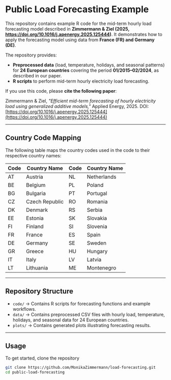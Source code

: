 # Public Load Forecasting Example

This repository contains example R code for the mid-term hourly load forecasting model described in **Zimmermann & Ziel (2025, https://doi.org/10.1016/j.apenergy.2025.125444)**. It demonstrates how to apply the forecasting model using data from **France (FR) and Germany (DE)**. 

The repository provides:
- **Preprocessed data** (load, temperature, holidays, and seasonal patterns) for **24 European countries** covering the period **01/2015–02/2024**, as described in our paper.
- **R scripts** to perform mid-term hourly electricity load forecasting.

If you use this code, please **cite the following paper**:

Zimmermann & Ziel, *"Efficient mid-term forecasting of hourly electricity load using generalized additive models,"* Applied Energy, 2025. DOI: [https://doi.org/10.1016/j.apenergy.2025.125444](https://doi.org/10.1016/j.apenergy.2025.125444)

---

## **Country Code Mapping**
The following table maps the country codes used in the code to their respective country names:

| Code | Country Name       | Code | Country Name       |
|------|--------------------|------|--------------------|
| AT   | Austria            | NL   | Netherlands        |
| BE   | Belgium            | PL   | Poland            |
| BG   | Bulgaria           | PT   | Portugal          |
| CZ   | Czech Republic     | RO   | Romania           |
| DK   | Denmark            | RS   | Serbia            |
| EE   | Estonia            | SK   | Slovakia          |
| FI   | Finland            | SI   | Slovenia          |
| FR   | France             | ES   | Spain             |
| DE   | Germany            | SE   | Sweden            |
| GR   | Greece             | HU   | Hungary           |
| IT   | Italy              | LV   | Latvia            |
| LT   | Lithuania          | ME   | Montenegro        |

---

## **Repository Structure**
- `code/` → Contains R scripts for forecasting functions and example workflows.
- `data/` → Contains preprocessed CSV files with hourly load, temperature, holidays, and seasonal data for 24 European countries.
- `plots/` → Contains generated plots illustrating forecasting results.

---

## **Usage**
To get started, clone the repository


```bash
git clone https://github.com/MonikaZimmermann/load-forecasting.git
cd public-load-forecasting
